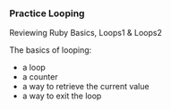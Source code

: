### Practice Looping
Reviewing Ruby Basics, Loops1 & Loops2

The basics of looping:

- a loop
- a counter
- a way to retrieve the current value
- a way to exit the loop
